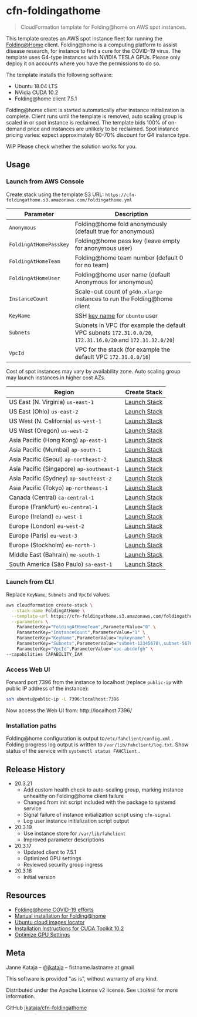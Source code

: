 # cfn-foldingathome
> CloudFormation template for Folding@home on AWS spot instances.

This template creates an AWS spot instance fleet for running the [Folding@Home](https://foldingathome.org/) client.
Folding@home is a computing platform to assist disease research, for instance to find a cure for the COVID-19 virus.
The template uses G4-type instances with NVIDIA TESLA GPUs.
Please only deploy it on accounts where you have the permissions to do so.

The template installs the following software:

 - Ubuntu 18.04 LTS
 - NVidia CUDA 10.2
 - Folding@home client 7.5.1

Folding@home client is started automatically after instance initialization is complete.
Client runs until the template is removed, auto scaling group is scaled in or spot instance is reclaimed.
The template bids 100% of on-demand price and instances are unlikely to be reclaimed.
Spot instance pricing varies: expect approximately 60-70% discount for G4 instance type.

WIP Please check whether the solution works for you.

## Usage

### Launch from AWS Console

Create stack using the template S3 URL: `https://cfn-foldingathome.s3.amazonaws.com/foldingathome.yml`

| Parameter              | Description                                                                                                 |
|------------------------|-------------------------------------------------------------------------------------------------------------|
| `Anonymous`            | Folding@home fold anonymously (default true for anonymous)                                                  |
| `FoldingAtHomePasskey` | Folding@home pass key (leave empty for anonymous user)                                                      |
| `FoldingAtHomeTeam`    | Folding@home team number (default 0 for no team)                                                            |
| `FoldingAtHomeUser`    | Folding@home user name (default Anonymous for anonymous)                                                    |
| `InstanceCount`        | Scale-out count of `g4dn.xlarge` instances to run the Folding@home client                                   |
| `KeyName`              | SSH [key name](https://docs.aws.amazon.com/AWSEC2/latest/UserGuide/ec2-key-pairs.html) for `ubuntu` user    |
| `Subnets`              | Subnets in VPC (for example the default VPC subnets `172.31.0.0/20`, `172.31.16.0/20` and `172.31.32.0/20`) |
| `VpcId`                | VPC for the stack (for example the default VPC `172.31.0.0/16`)                                             |

Cost of spot instances may vary by availability zone. Auto scaling group may launch instances in higher cost AZs.

| Region         | Create Stack              |
|----------------|---------------------------|
| US East (N. Virginia) `us-east-1` | [Launch Stack](https://us-east-1.console.aws.amazon.com/cloudformation/home?region=us-east-1#/stacks/create/review?templateURL=https://cfn-foldingathome.s3.amazonaws.com/foldingathome.yml&stackName=FoldingAtHome) |
| US East (Ohio) `us-east-2` | [Launch Stack](https://us-east-2.console.aws.amazon.com/cloudformation/home?region=us-east-2#/stacks/create/review?templateURL=https://cfn-foldingathome.s3.amazonaws.com/foldingathome.yml&stackName=FoldingAtHome) |
| US West (N. California) `us-west-1`| [Launch Stack](https://us-west-1.console.aws.amazon.com/cloudformation/home?region=us-west-1#/stacks/create/review?templateURL=https://cfn-foldingathome.s3.amazonaws.com/foldingathome.yml&stackName=FoldingAtHome) |
|US West (Oregon) `us-west-2` | [Launch Stack](https://us-west-2.console.aws.amazon.com/cloudformation/home?region=us-west-2#/stacks/create/review?templateURL=https://cfn-foldingathome.s3.amazonaws.com/foldingathome.yml&stackName=FoldingAtHome) |
| Asia Pacific (Hong Kong) `ap-east-1`| [Launch Stack](https://ap-east-1.console.aws.amazon.com/cloudformation/home?region=ap-east-1#/stacks/create/review?templateURL=https://cfn-foldingathome.s3.amazonaws.com/foldingathome.yml&stackName=FoldingAtHome) |
| Asia Pacific (Mumbai) `ap-south-1` | [Launch Stack](https://ap-south-1.console.aws.amazon.com/cloudformation/home?region=ap-south-1#/stacks/create/review?templateURL=https://cfn-foldingathome.s3.amazonaws.com/foldingathome.yml&stackName=FoldingAtHome) |
| Asia Pacific (Seoul) `ap-northeast-2`| [Launch Stack](https://ap-northeast-2.console.aws.amazon.com/cloudformation/home?region=ap-northeast-2#/stacks/create/review?templateURL=https://cfn-foldingathome.s3.amazonaws.com/foldingathome.yml&stackName=FoldingAtHome) |
| Asia Pacific (Singapore) `ap-southeast-1` | [Launch Stack](https://ap-southeast-1.console.aws.amazon.com/cloudformation/home?region=ap-southeast-1#/stacks/create/review?templateURL=https://cfn-foldingathome.s3.amazonaws.com/foldingathome.yml&stackName=FoldingAtHome) |
| Asia Pacific (Sydney) `ap-southeast-2` | [Launch Stack](https://ap-southeast-2.console.aws.amazon.com/cloudformation/home?region=ap-southeast-2#/stacks/create/review?templateURL=https://cfn-foldingathome.s3.amazonaws.com/foldingathome.yml&stackName=FoldingAtHome) |
| Asia Pacific (Tokyo) `ap-northeast-1` | [Launch Stack](https://ap-northeast-1.console.aws.amazon.com/cloudformation/home?region=ap-northeast-1#/stacks/create/review?templateURL=https://cfn-foldingathome.s3.amazonaws.com/foldingathome.yml&stackName=FoldingAtHome) |
| Canada (Central) `ca-central-1` | [Launch Stack](https://ca-central-1.console.aws.amazon.com/cloudformation/home?region=ca-central-1#/stacks/create/review?templateURL=https://cfn-foldingathome.s3.amazonaws.com/foldingathome.yml&stackName=FoldingAtHome) |
|Europe (Frankfurt) `eu-central-1` | [Launch Stack](https://eu-central-1.console.aws.amazon.com/cloudformation/home?region=eu-central-1#/stacks/create/review?templateURL=https://cfn-foldingathome.s3.amazonaws.com/foldingathome.yml&stackName=FoldingAtHome) |
| Europe (Ireland) `eu-west-1` | [Launch Stack](https://eu-west-1.console.aws.amazon.com/cloudformation/home?region=eu-west-1#/stacks/create/review?templateURL=https://cfn-foldingathome.s3.amazonaws.com/foldingathome.yml&stackName=FoldingAtHome) |
| Europe (London) `eu-west-2` | [Launch Stack](https://eu-west-2.console.aws.amazon.com/cloudformation/home?region=eu-west-2#/stacks/create/review?templateURL=https://cfn-foldingathome.s3.amazonaws.com/foldingathome.yml&stackName=FoldingAtHome) |
| Europe (Paris) `eu-west-3` | [Launch Stack](https://eu-west-3.console.aws.amazon.com/cloudformation/home?region=eu-west-3#/stacks/create/review?templateURL=https://cfn-foldingathome.s3.amazonaws.com/foldingathome.yml&stackName=FoldingAtHome) |
| Europe (Stockholm) `eu-north-1`| [Launch Stack](https://eu-north-1.console.aws.amazon.com/cloudformation/home?region=eu-north-1#/stacks/create/review?templateURL=https://cfn-foldingathome.s3.amazonaws.com/foldingathome.yml&stackName=FoldingAtHome) |
| Middle East (Bahrain) `me-south-1` | [Launch Stack](https://me-south-1.console.aws.amazon.com/cloudformation/home?region=me-south-1#/stacks/create/review?templateURL=https://cfn-foldingathome.s3.amazonaws.com/foldingathome.yml&stackName=FoldingAtHome) |
| South America (São Paulo) `sa-east-1` | [Launch Stack](https://sa-east-1.console.aws.amazon.com/cloudformation/home?region=sa-east-1#/stacks/create/review?templateURL=https://cfn-foldingathome.s3.amazonaws.com/foldingathome.yml&stackName=FoldingAtHome) |

### Launch from CLI

Replace `KeyName`, `Subnets` and `VpcId` values:

```sh
aws cloudformation create-stack \
  --stack-name FoldingAtHome \
  --template-url https://cfn-foldingathome.s3.amazonaws.com/foldingathome.yml \
  --parameters \
    ParameterKey="FoldingAtHomeTeam",ParameterValue="0" \
    ParameterKey="InstanceCount",ParameterValue="1" \
    ParameterKey="KeyName",ParameterValue="mykeyname" \
    ParameterKey="Subnets",ParameterValue="subnet-12345678\,subnet-56781234" \
    ParameterKey="VpcId",ParameterValue="vpc-abcdefgh" \
--capabilities CAPABILITY_IAM
```

### Access Web UI

Forward port 7396 from the instance to localhost (replace `public-ip` with public IP address of the instance):

```sh
ssh ubuntu@public-ip -L 7396:localhost:7396
```

Now access the Web UI from: http://localhost:7396/

### Installation paths

Folding@home configuration is output to`/etc/fahclient/config.xml` .
Folding progress log output is written to `/var/lib/fahclient/log.txt`.
Show status of the service with `systemctl status FAHClient` .

## Release History

* 20.3.21
    * Add custom health check to auto-scaling group, marking instance unhealthy on Folding@home client failure
    * Changed from init script included with the package to systemd service
    * Signal failure of instance initialization script using `cfn-signal`
    * Log user instance initialization script output
* 20.3.19
    * Use instance store for `/var/lib/fahclient`
    * Improved parameter descriptions
* 20.3.17
    * Updated client to 7.5.1
    * Optimized GPU settings
    * Reviewed security group ingress
* 20.3.16
    * Initial version

## Resources

 - [Folding@home COVID-19 efforts](https://github.com/FoldingAtHome/coronavirus)
 - [Manual installation for Folding@home](https://foldingathome.org/support/faq/installation-guides/linux/manual-installation-advanced/)
 - [Ubuntu cloud images locator](https://cloud-images.ubuntu.com/locator/ec2/)
 - [Installation Instructions for CUDA Toolkit 10.2](https://developer.nvidia.com/cuda-downloads?target_os=Linux&target_arch=x86_64&target_distro=Ubuntu&target_version=1804&target_type=debnetwork)
 - [Optimize GPU Settings](https://docs.aws.amazon.com/AWSEC2/latest/UserGuide/optimize_gpu.html)

## Meta

Janne Kataja – [@jkataja](https://twitter.com/jkataja) – fistname.lastname at gmail

This software is provided "as is", without warranty of any kind.

Distributed under the Apache License v2 license. See ``LICENSE`` for more information.

GitHub [jkataja/cfn-foldingathome](https://github.com/jkataja/cfn-foldingathome)



